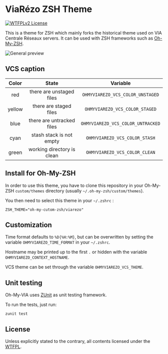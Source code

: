 # ViaRézo ZSH Theme

[![WTFPLv2 License](https://img.shields.io/badge/license-WTFPLv2-blue.svg)](http://www.wtfpl.net)

This is a theme for ZSH which mainly forks the historical theme used on VIA Centrale Réseaux servers. It can
be used with ZSH frameworks such as [Oh-My-ZSH](https://github.com/robbyrussell/oh-my-zsh).

![General preview](https://cloud.githubusercontent.com/assets/19719047/21297526/3658ab04-c582-11e6-811d-f316d26996b3.png "Oh-My-VIA theme preview")

## VCS caption

| Color  |           State            |             Variable              |
| :----: | :------------------------: | :-------------------------------: |
|  red   |  there are unstaged files  | `OHMYVIAREZO_VCS_COLOR_UNSTAGED`  |
| yellow |   there are staged files   |  `OHMYVIAREZO_VCS_COLOR_STAGED`   |
|  blue  | there are untracked files  | `OHMYVIAREZO_VCS_COLOR_UNTRACKED` |
|  cyan  |  stash stack is not empty  |   `OHMYVIAREZO_VCS_COLOR_STASH`   |
| green  | working directory is clean |   `OHMYVIAREZO_VCS_COLOR_CLEAN`   |

## Install for Oh-My-ZSH

In order to use this theme, you have to clone this repository in your Oh-My-ZSH `custom/themes` directory
(usually `~/.oh-my-zsh/custom/themes`).

You then need to select this theme in your `~/.zshrc` :

```shell
ZSH_THEME="oh-my-cutom-zsh/viarezo"
```

## Customization

Time format defaults to `%D{%H:%M}`, but can be overwritten by setting the variable `OHMYVIAREZO_TIME_FORMAT`
in your `~/.zshrc`.

Hostname may be printed up to the first `.` or hidden with the variable `OHMYVIAREZO_CONTEXT_HOSTNAME`.

VCS theme can be set through the variable `OHMYVIAREZO_VCS_THEME`.

## Unit testing

Oh-My-VIA uses [ZUnit](https://github.com/molovo/zunit) as unit testing framework.

To run the tests, just run:

```shell
zunit test
```

## License

Unless explicitly stated to the contrary, all contents licensed under the [WTFPL](LICENSE).

